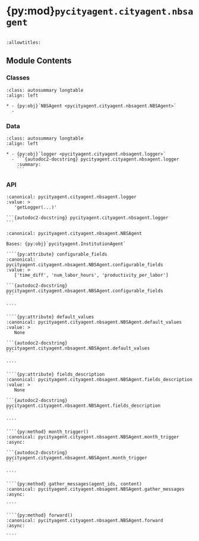 # {py:mod}`pycityagent.cityagent.nbsagent`

```{py:module} pycityagent.cityagent.nbsagent
```

```{autodoc2-docstring} pycityagent.cityagent.nbsagent
:allowtitles:
```

## Module Contents

### Classes

````{list-table}
:class: autosummary longtable
:align: left

* - {py:obj}`NBSAgent <pycityagent.cityagent.nbsagent.NBSAgent>`
  -
````

### Data

````{list-table}
:class: autosummary longtable
:align: left

* - {py:obj}`logger <pycityagent.cityagent.nbsagent.logger>`
  - ```{autodoc2-docstring} pycityagent.cityagent.nbsagent.logger
    :summary:
    ```
````

### API

````{py:data} logger
:canonical: pycityagent.cityagent.nbsagent.logger
:value: >
   'getLogger(...)'

```{autodoc2-docstring} pycityagent.cityagent.nbsagent.logger
```

````

`````{py:class} NBSAgent(name: str, llm_client: typing.Optional[pycityagent.llm.llm.LLM] = None, simulator: typing.Optional[pycityagent.Simulator] = None, memory: typing.Optional[pycityagent.memory.Memory] = None, economy_client: typing.Optional[pycityagent.environment.EconomyClient] = None, messager: typing.Optional[pycityagent.message.Messager] = None, avro_file: typing.Optional[dict] = None)
:canonical: pycityagent.cityagent.nbsagent.NBSAgent

Bases: {py:obj}`pycityagent.InstitutionAgent`

````{py:attribute} configurable_fields
:canonical: pycityagent.cityagent.nbsagent.NBSAgent.configurable_fields
:value: >
   ['time_diff', 'num_labor_hours', 'productivity_per_labor']

```{autodoc2-docstring} pycityagent.cityagent.nbsagent.NBSAgent.configurable_fields
```

````

````{py:attribute} default_values
:canonical: pycityagent.cityagent.nbsagent.NBSAgent.default_values
:value: >
   None

```{autodoc2-docstring} pycityagent.cityagent.nbsagent.NBSAgent.default_values
```

````

````{py:attribute} fields_description
:canonical: pycityagent.cityagent.nbsagent.NBSAgent.fields_description
:value: >
   None

```{autodoc2-docstring} pycityagent.cityagent.nbsagent.NBSAgent.fields_description
```

````

````{py:method} month_trigger()
:canonical: pycityagent.cityagent.nbsagent.NBSAgent.month_trigger
:async:

```{autodoc2-docstring} pycityagent.cityagent.nbsagent.NBSAgent.month_trigger
```

````

````{py:method} gather_messages(agent_ids, content)
:canonical: pycityagent.cityagent.nbsagent.NBSAgent.gather_messages
:async:

````

````{py:method} forward()
:canonical: pycityagent.cityagent.nbsagent.NBSAgent.forward
:async:

````

`````
